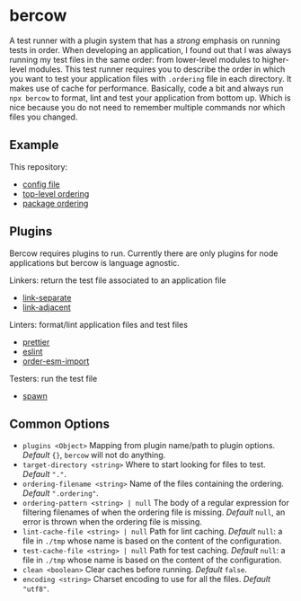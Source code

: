 # bercow

A test runner with a plugin system that has a *strong* emphasis on running tests in order. When developing an application, I found out that I was always running my test files in the same order: from lower-level modules to higher-level modules. This test runner requires you to describe the order in which you want to test your application files with `.ordering` file in each directory. It makes use of cache for performance. Basically, code a bit and always run `npx bercow` to format, lint and test your application from bottom up. Which is nice because you do not need to remember multiple commands nor which files you changed.

## Example

This repository:
- [config file](.bercowrc.yaml)
- [top-level ordering](.ordering)
- [package ordering](packages/.ordering)

## Plugins

Bercow requires plugins to run. Currently there are only plugins for node applications but bercow is language agnostic.

Linkers: return the test file associated to an application file
- [link-separate](packages/link-separate)
- [link-adjacent](packages/link-adjacent)

Linters: format/lint application files and test files
- [prettier](packages/prettier)
- [eslint](packages/eslint)
- [order-esm-import](packages/order-esm-import)

Testers: run the test file
- [spawn](packages/spawn)

## Common Options

* `plugins <Object>` Mapping from plugin name/path to plugin options. *Default* `{}`, `bercow` will not do anything.
* `target-directory <string>` Where to start looking for files to test. *Default* `"."`.
* `ordering-filename <string>` Name of the files containing the ordering. *Default* `".ordering"`.
* `ordering-pattern <string> | null` The body of a regular expression for filtering filenames of when the ordering file is missing. *Default* `null`, an error is thrown when the ordering file is missing.
* `lint-cache-file <string> | null` Path for lint caching. *Default* `null`: a file in `./tmp` whose name is based on the content of the configuration.
* `test-cache-file <string> | null` Path for test caching. *Default* `null`: a file in `./tmp` whose name is based on the content of the configuration.
* `clean <boolean>` Clear caches before running. *Default* `false`.
* `encoding <string>` Charset encoding to use for all the files. *Default* `"utf8"`.

<!--

## Plugins

* `plugin = await (await import("plugin")).default(options, home)`
  * `options <any>` The plugin's options
  * `home <string>` The path of the configuration file

* `plugin`
  * `link(path, infos)`
    * `path <string>` The current file.
    * `infos <Infos>`
  * `lint(file, infos)`
    * `file <File>`
    * `infos <Infos>`
  * `plugin.test(files, infos)`
    * `files <File[]>`
    * `infos <Infos>`

* `File`
  * `path <string>`
  * `content <string>`

* `Infos`
  * `ordering <string[]>` The entire file ordering of the application.
  * `index <number>` The current position in the file ordering.
  * `logTitle(title)` Log a blue title.
  * `logSubtitle(subtitle)` Log an indented blue title.
  * `logParagraph(paragraph)` Log a gray out paragraph.

-->
